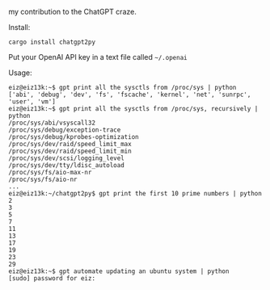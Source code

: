 my contribution to the ChatGPT craze.

Install:

```
cargo install chatgpt2py
```

Put your OpenAI API key in a text file called `~/.openai`

Usage:

```
eiz@eiz13k:~$ gpt print all the sysctls from /proc/sys | python
['abi', 'debug', 'dev', 'fs', 'fscache', 'kernel', 'net', 'sunrpc', 'user', 'vm']
eiz@eiz13k:~$ gpt print all the sysctls from /proc/sys, recursively | python
/proc/sys/abi/vsyscall32
/proc/sys/debug/exception-trace
/proc/sys/debug/kprobes-optimization
/proc/sys/dev/raid/speed_limit_max
/proc/sys/dev/raid/speed_limit_min
/proc/sys/dev/scsi/logging_level
/proc/sys/dev/tty/ldisc_autoload
/proc/sys/fs/aio-max-nr
/proc/sys/fs/aio-nr
...
eiz@eiz13k:~/chatgpt2py$ gpt print the first 10 prime numbers | python
2
3
5
7
11
13
17
19
23
29
eiz@eiz13k:~$ gpt automate updating an ubuntu system | python
[sudo] password for eiz:
```
